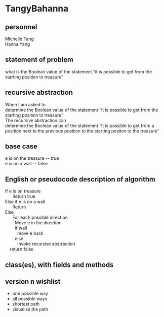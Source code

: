 # TangyBahanna

## personnel
Michelle Tang\
Hanna Yang

## statement of problem
what is the Boolean value of the statement “it is possible to get from the starting
position to treasure”

## recursive abstraction

When I am asked to\
	determine the Boolean value of the statement “it is possible to get from the starting position to treasure"\
The recursive abstraction can\
	determine the Boolean value of the statement “it is possible to get from a position next to the previous position to the starting positon to the treasure"
## base case
e is on the treasure -- true\
e is on a wall -- false
## English or pseudocode description of algorithm
If e is on treasure\
&nbsp;&nbsp;&nbsp;&nbsp;&nbsp;&nbsp;Return true\
Else if e is on a wall\
&nbsp;&nbsp;&nbsp;&nbsp;&nbsp;&nbsp;Return \
Else \
&nbsp;&nbsp;&nbsp;&nbsp;&nbsp;&nbsp;For each possible direction\
&nbsp;&nbsp;&nbsp;&nbsp;&nbsp;&nbsp;&nbsp; Move e in the direction\
&nbsp;&nbsp;&nbsp;&nbsp;&nbsp;&nbsp;&nbsp;&nbsp;if wall\
&nbsp;&nbsp;&nbsp;&nbsp;&nbsp;&nbsp;&nbsp;&nbsp;&nbsp;&nbsp;move e back\
&nbsp;&nbsp;&nbsp;&nbsp;&nbsp;&nbsp;&nbsp;&nbsp;else\
&nbsp;&nbsp;&nbsp;&nbsp;&nbsp;&nbsp;&nbsp;&nbsp;&nbsp;&nbsp;Invoke recursive abstraction\
&nbsp;&nbsp;&nbsp;&nbsp;return false
## class(es), with fields and methods
## version n wishlist
- one possible way
- all possible ways
- shortest path 
- visualize the path  

